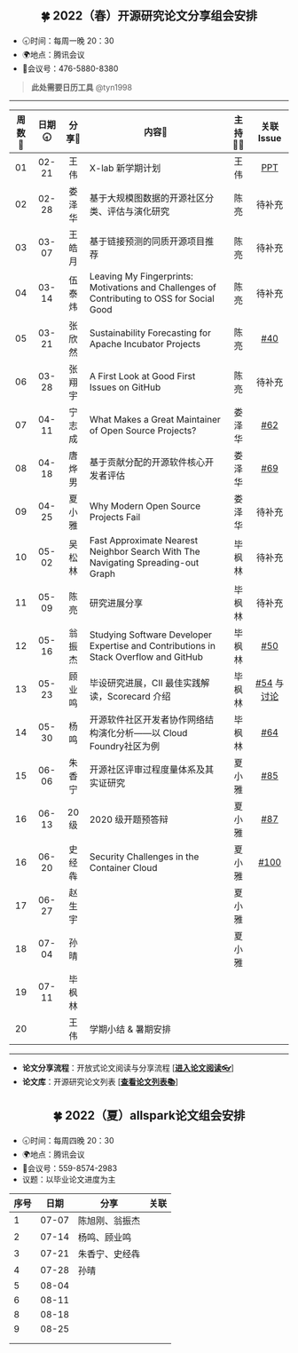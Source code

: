 ## <p align="center">🍀 2022（春）开源研究论文分享组会安排</p>

- 🕣时间：每周一晚 20：30
- 🌍地点：腾讯会议
- 📠会议号：476-5880-8380

> **此处需要日历工具** @tyn1998

****


周数📆  | 日期🕣 | 分享🙋 | 内容📒 | 主持💂‍♂️ | 关联 Issue 
:--------:|:--------:|:--------:|--------|:--------:|:--------:
01  | 02-21 | 王伟 | X-lab 新学期计划 | 王伟 | [PPT](https://xlab2017.yuque.com/msdpvs/mif83s/25968929)  
02  | 02-28 | 娄泽华 | 基于大规模图数据的开源社区分类、评估与演化研究 | 陈亮 | 待补充 
03  | 03-07 | 王皓月 | 基于链接预测的同质开源项目推荐 | 陈亮 | 待补充 
04  | 03-14 | 伍泰炜 | Leaving My Fingerprints: Motivations and Challenges of Contributing to OSS for Social Good | 陈亮 | 待补充 
05  | 03-21 | 张欣然 | Sustainability Forecasting for Apache Incubator Projects | 陈亮 | [#40](https://github.com/X-lab2017/open-research/issues/40) 
06  | 03-28 | 张翔宇 | A First Look at Good First Issues on GitHub | 陈亮 | 待补充 
07  | 04-11 | 宁志成 | What Makes a Great Maintainer of Open Source Projects? | 娄泽华 | [#62](https://github.com/X-lab2017/open-research/issues/62) 
08  | 04-18 | 唐烨男 | 基于贡献分配的开源软件核心开发者评估 | 娄泽华 | [#69](https://github.com/X-lab2017/open-research/issues/69) 
09  | 04-25 | 夏小雅 | Why Modern Open Source Projects Fail | 娄泽华 | 待补充 
10  | 05-02 | 吴松林 | Fast Approximate Nearest Neighbor Search With The Navigating Spreading-out Graph | 毕枫林 | 待补充 
11  | 05-09 | 陈亮 | 研究进展分享 | 毕枫林 | 待补充 
12  | 05-16 | 翁振杰 | Studying Software Developer Expertise and Contributions in Stack Overflow and GitHub | 毕枫林 | [#50](https://github.com/X-lab2017/open-research/issues/50) 
13  | 05-23 | 顾业鸣 | 毕设研究进展，CII 最佳实践解读，Scorecard 介绍 | 毕枫林 | [#54](https://github.com/X-lab2017/open-research/issues/54) 与 [讨论](https://github.com/X-lab2017/open-research/discussions/58)
14  | 05-30 | 杨鸣 | 开源软件社区开发者协作网络结构演化分析——以 Cloud Foundry社区为例 | 毕枫林 |[#64](https://github.com/X-lab2017/open-research/issues/64)
15  | 06-06 | 朱香宁 | 开源社区评审过程度量体系及其实证研究 | 夏小雅 | [#85](https://github.com/X-lab2017/open-research/issues/85)
16  | 06-13 | 20级 | 2020 级开题预答辩 | 夏小雅 | [#87](https://github.com/X-lab2017/open-research/issues/87)
16  | 06-20 | 史经犇 | Security Challenges in the Container Cloud | 夏小雅 | [#100](https://github.com/X-lab2017/open-research/issues/100)
17  | 06-27 | 赵生宇 |  | 夏小雅 |
18  | 07-04 | 孙晴 |  | 夏小雅 |
19  | 07-11 | 毕枫林 |  |  |
20  |       | 王伟 | 学期小结 & 暑期安排 |  |


****

* **论文分享流程**：开放式论文阅读与分享流程 [[**进入论文阅读👓**](https://github.com/X-lab2017/open-research/tree/main/OpenReading "论文阅读")]
* **论文库**：开源研究论文列表 [[**查看论文列表📚**](https://github.com/X-lab2017/open-research/blob/main/openlist.md "论文列表")]



## <p align="center">🍀 2022（夏）allspark论文组会安排</p>

- 🕣时间：每周四晚 20：30
- 🌍地点：腾讯会议
- 📠会议号：559-8574-2983
- 议题：以毕业论文进度为主

| 序号 | 日期  | 分享           | 关联 |
| ---- | ----- | -------------- | ---- |
| 1    | 07-07 | 陈旭刚、翁振杰 |      |
| 2    | 07-14 | 杨鸣、顾业鸣   |      |
| 3    | 07-21 | 朱香宁、史经犇 |      |
| 4    | 07-28 | 孙晴           |      |
| 5    | 08-04 |                |      |
| 6    | 08-11 |                |      |
| 8    | 08-18 |                |      |
| 9    | 08-25 |                |      |
|      |       |                |      |
|      |       |                |      |
